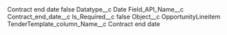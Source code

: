 <?xml version="1.0" encoding="UTF-8"?>
<CustomMetadata xmlns="http://soap.sforce.com/2006/04/metadata" xmlns:xsi="http://www.w3.org/2001/XMLSchema-instance" xmlns:xsd="http://www.w3.org/2001/XMLSchema">
    <label>Contract end date</label>
    <protected>false</protected>
    <values>
        <field>Datatype__c</field>
        <value xsi:type="xsd:string">Date</value>
    </values>
    <values>
        <field>Field_API_Name__c</field>
        <value xsi:type="xsd:string">Contract_end_date__c</value>
    </values>
    <values>
        <field>Is_Required__c</field>
        <value xsi:type="xsd:boolean">false</value>
    </values>
    <values>
        <field>Object__c</field>
        <value xsi:type="xsd:string">OpportunityLineitem</value>
    </values>
    <values>
        <field>TenderTemplate_column_Name__c</field>
        <value xsi:type="xsd:string">Contract end date</value>
    </values>
</CustomMetadata>
